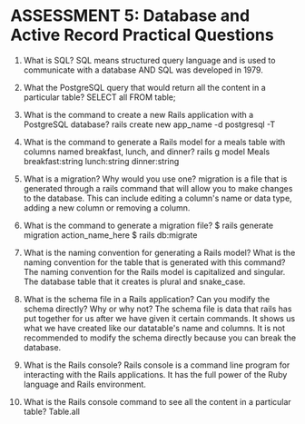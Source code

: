 # ASSESSMENT 5: Database and Active Record Practical Questions

1. What is SQL? SQL means structured query language and is used to communicate with a database AND SQL was developed in 1979.


2. What the PostgreSQL query that would return all the content in a particular table?
SELECT all
FROM table;

3. What is the command to create a new Rails application with a PostgreSQL database?
rails create new app_name -d postgresql -T

4. What is the command to generate a Rails model for a meals table with columns named breakfast, lunch, and dinner?
rails g model Meals breakfast:string lunch:string dinner:string

5. What is a migration? Why would you use one? 
migration is a file that is generated through a rails command that will allow you to make changes to the database. This can include editing a column's name or data type, adding a new column or removing a column.


6. What is the command to generate a migration file?
$ rails generate migration action_name_here
$ rails db:migrate


7. What is the naming convention for generating a Rails model? What is the naming convention for the table that is generated with this command?
The naming convention for the Rails model is capitalized and singular. The database table that it creates is plural and snake_case.


8. What is the schema file in a Rails application? Can you modify the schema directly? Why or why not?
The schema file is data that rails has put together for us after we have given it certain commands. It shows us what we have created like our datatable's name and columns. It is not recommended to modify the schema directly because you can break the database.

9. What is the Rails console?
Rails console is a command line program for interacting with the Rails applications. It has the full power of the Ruby language and Rails environment.

10. What is the Rails console command to see all the content in a particular table?
Table.all
